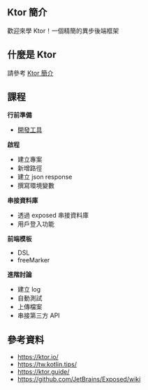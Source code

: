 ## Ktor 簡介

歡迎來學 Ktor！一個精簡的異步後端框架

## 什麼是 Ktor

請參考 [Ktor 簡介](kotlin-ktor-intro.md)

## 課程
**行前準備**

* [開發工具](tool.md)

**啟程**

* 建立專案
* 新增路徑
* 建立 json response
* 撰寫環境變數

**串接資料庫**

* 透過 exposed 串接資料庫
* 用戶登入功能

**前端模板**

* DSL
* freeMarker

**進階討論**

* 建立 log
* 自動測試
* 上傳檔案
* 串接第三方 API

## 參考資料

* <https://ktor.io/>
* <https://tw.kotlin.tips/>
* <https://ktor.guide/>
* <https://github.com/JetBrains/Exposed/wiki>
